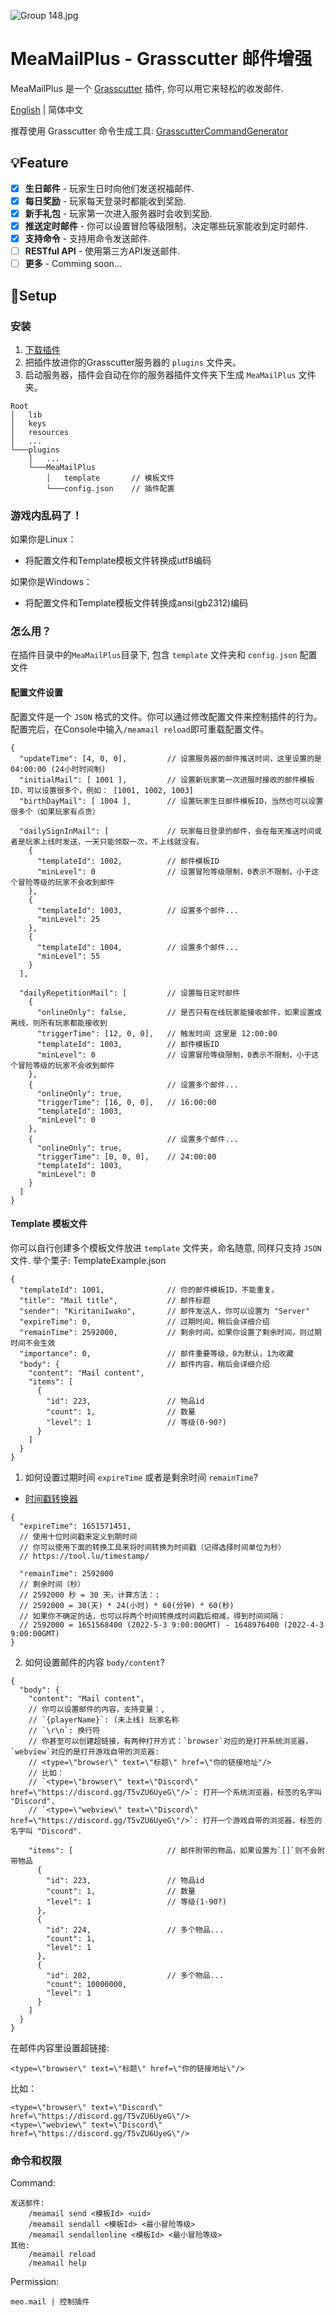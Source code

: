 ![Group 148.jpg](https://s2.loli.net/2022/05/03/5ZPG2neTlrMW6Az.jpg)
# MeaMailPlus - Grasscutter 邮件增强
MeaMailPlus 是一个 [Grasscutter](https://github.com/Grasscutters/Grasscutter) 插件, 你可以用它来轻松的收发邮件.

[English](./README.md) | 简体中文

推荐使用 Grasscutter 命令生成工具:
[GrasscutterCommandGenerator](https://github.com/jie65535/GrasscutterCommandGenerator)

## 💡Feature

- [x] **生日邮件**  - 玩家生日时向他们发送祝福邮件.
- [X] **每日奖励**  - 玩家每天登录时都能收到奖励.
- [X] **新手礼包**  - 玩家第一次进入服务器时会收到奖励.
- [X] **推送定时邮件**  - 你可以设置冒险等级限制，决定哪些玩家能收到定时邮件.
- [X] **支持命令**  - 支持用命令发送邮件.
- [ ] **RESTful API**  - 使用第三方API发送邮件.
- [ ] **更多**  - Comming soon...

## 🍗Setup
### 安装
1. [下载插件](https://github.com/Coooookies/Grasscutter-MeaMailPlus/releases)
2. 把插件放进你的Grasscutter服务器的 `plugins` 文件夹。
3. 启动服务器，插件会自动在你的服务器插件文件夹下生成 `MeaMailPlus` 文件夹。
```
Root
│   lib
│   keys
│   resources
│   ...
└───plugins
    │   ...
    └───MeaMailPlus
        │   template       // 模板文件
        └───config.json    // 插件配置
```
### 游戏内乱码了！
如果你是Linux：
- 将配置文件和Template模板文件转换成utf8编码

如果你是Windows：
- 将配置文件和Template模板文件转换成ansi(gb2312)编码
### 怎么用？

在插件目录中的`MeaMailPlus`目录下, 包含 `template` 文件夹和 `config.json` 配置文件
#### 配置文件设置
配置文件是一个 `JSON` 格式的文件。你可以通过修改配置文件来控制插件的行为。
配置完后，在Console中输入`/meamail reload`即可重载配置文件。
```
{
  "updateTime": [4, 0, 0],         // 设置服务器的邮件推送时间，这里设置的是 04:00:00 (24小时时间制)
  "initialMail": [ 1001 ],         // 设置新玩家第一次进服时接收的邮件模板ID，可以设置很多个，例如： [1001, 1002, 1003]
  "birthDayMail": [ 1004 ],        // 设置玩家生日邮件模板ID，当然也可以设置很多个（如果玩家有点贪）
  
  "dailySignInMail": [             // 玩家每日登录的邮件，会在每天推送时间或者是玩家上线时发送，一天只能领取一次，不上线就没有。
    {
      "templateId": 1002,          // 邮件模板ID
      "minLevel": 0                // 设置冒险等级限制，0表示不限制，小于这个冒险等级的玩家不会收到邮件
    },
    {
      "templateId": 1003,          // 设置多个邮件...
      "minLevel": 25                
    },
    {
      "templateId": 1004,          // 设置多个邮件...
      "minLevel": 55                
    }
  ],
  
  "dailyRepetitionMail": [         // 设置每日定时邮件
    {
      "onlineOnly": false,         // 是否只有在线玩家能接收邮件，如果设置成离线，则所有玩家都能接收到
      "triggerTime": [12, 0, 0],   // 触发时间 这里是 12:00:00
      "templateId": 1003,          // 邮件模板ID
      "minLevel": 0                // 设置冒险等级限制，0表示不限制，小于这个冒险等级的玩家不会收到邮件
    },
    {                              // 设置多个邮件...
      "onlineOnly": true,
      "triggerTime": [16, 0, 0],   // 16:00:00
      "templateId": 1003,
      "minLevel": 0
    },
    {                              // 设置多个邮件...
      "onlineOnly": true,
      "triggerTime": [0, 0, 0],    // 24:00:00
      "templateId": 1003,
      "minLevel": 0
    }
  ]
}
```
#### Template 模板文件
你可以自行创建多个模板文件放进 `template` 文件夹，命名随意, 同样只支持 `JSON`文件.
举个栗子:
TemplateExample.json
```
{
  "templateId": 1001,              // 你的邮件模板ID，不能重复。
  "title": "Mail title",           // 邮件标题
  "sender": "KiritaniIwako",       // 邮件发送人，你可以设置为 "Server"
  "expireTime": 0,                 // 过期时间，稍后会详细介绍
  "remainTime": 2592000,           // 剩余时间，如果你设置了剩余时间，则过期时间不会生效
  "importance": 0,                 // 邮件重要等级，0为默认，1为收藏
  "body": {                        // 邮件内容，稍后会详细介绍
    "content": "Mail content",
    "items": [
      {
        "id": 223,                 // 物品id
        "count": 1,                // 数量
        "level": 1                 // 等级(0-90?)
      }
    ]
  }
}
```
1. 如何设置过期时间 `expireTime` 或者是剩余时间 `remainTime`?
- [时间戳转换器](https://tool.lu/timestamp/)
```
{
  "expireTime": 1651571451,
  // 使用十位时间戳来定义到期时间
  // 你可以使用下面的转换工具来将时间转换为时间戳（记得选择时间单位为秒）
  // https://tool.lu/timestamp/
  
  "remainTime": 2592000
  // 剩余时间（秒）
  // 2592000 秒 = 30 天，计算方法：: 
  // 2592000 = 30(天) * 24(小时) * 60(分钟) * 60(秒)
  // 如果你不确定的话，也可以将两个时间转换成时间戳后相减，得到时间间隔：
  // 2592000 = 1651568400 (2022-5-3 9:00:00GMT) - 1648976400 (2022-4-3 9:00:00GMT)
}
```

2. 如何设置邮件的内容 `body/content`?
```
{
  "body": {
    "content": "Mail content",
    // 你可以设置邮件的内容，支持变量：, 
    // `{playerName}`: (未上线) 玩家名称
    // `\r\n`: 换行符
    // 你甚至可以创建超链接，有两种打开方式：`browser`对应的是打开系统浏览器，`webview`对应的是打开游戏自带的浏览器:
    // <type=\"browser\" text=\"标题\" href=\"你的链接地址"/>
    // 比如：
    // `<type=\"browser\" text=\"Discord\" href=\"https://discord.gg/T5vZU6UyeG\"/>`: 打开一个系统浏览器，标签的名字叫 "Discord".
    // `<type=\"webview\" text=\"Discord\" href=\"https://discord.gg/T5vZU6UyeG\"/>`: 打开一个游戏自带的浏览器，标签的名字叫 "Discord".
    
    "items": [                     // 邮件附带的物品，如果设置为`[]`则不会附带物品
      {
        "id": 223,                 // 物品id
        "count": 1,                // 数量
        "level": 1                 // 等级(1-90?)
      },
      {
        "id": 224,                 // 多个物品...
        "count": 1,
        "level": 1
      },
      {
        "id": 202,                 // 多个物品...
        "count": 10000000,
        "level": 1
      }
    ]
  }
}
```

在邮件内容里设置超链接:
```
<type=\"browser\" text=\"标题\" href=\"你的链接地址\"/>
```
比如：
```
<type=\"browser\" text=\"Discord\" href=\"https://discord.gg/T5vZU6UyeG\"/>
<type=\"webview\" text=\"Discord\" href=\"https://discord.gg/T5vZU6UyeG\"/>
```

### 命令和权限
Command:
```
发送邮件:
    /meamail send <模板Id> <uid>
    /meamail sendall <模板Id> <最小冒险等级>
    /meamail sendallonline <模板Id> <最小冒险等级>
其他:
    /meamail reload
    /meamail help
```

Permission:
```
meo.mail | 控制插件
```